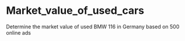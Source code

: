 # Market_value_of_used_cars
 Determine the market value of used BMW 116 in Germany based on 500 online ads
